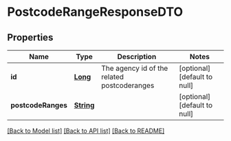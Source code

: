 # PostcodeRangeResponseDTO
## Properties

Name | Type | Description | Notes
------------ | ------------- | ------------- | -------------
**id** | [**Long**](long.md) | The agency id of the related postcoderanges | [optional] [default to null]
**postcodeRanges** | [**String**](string.md) |  | [optional] [default to null]

[[Back to Model list]](../README.md#documentation-for-models) [[Back to API list]](../README.md#documentation-for-api-endpoints) [[Back to README]](../README.md)

